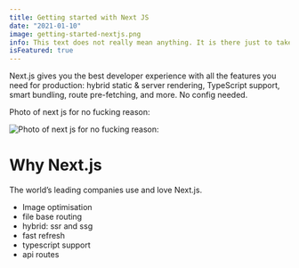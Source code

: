 ```yaml
---
title: Getting started with Next JS
date: "2021-01-10"
image: getting-started-nextjs.png
info: This text does not really mean anything. It is there just to take space. Think of it as an english essay you got as homework. It is quite similar to that.
isFeatured: true
---
```

Next.js gives you the best developer experience with all the features you need for production: hybrid static & server rendering, TypeScript support, smart bundling, route pre-fetching, and more. No config needed.

Photo of next js for no fucking reason:

![Photo of next js for no fucking reason:](getting-started-nextjs.png)

# Why Next.js

The world’s leading companies use and love Next.js.

* Image optimisation
* file base routing
* hybrid: ssr and ssg
* fast refresh
* typescript support
* api routes